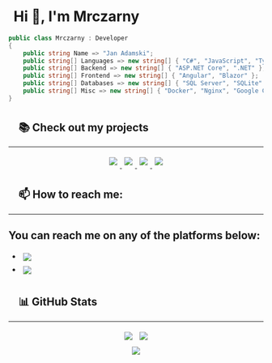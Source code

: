 
<h1 style="padding-left: 10px;">Hi 👋, I'm Mrczarny</h1>

```csharp
public class Mrczarny : Developer
{
    public string Name => "Jan Adamski";
    public string[] Languages => new string[] { "C#", "JavaScript", "TypeScript", "HTML", "CSS" };
    public string[] Backend => new string[] { "ASP.NET Core", ".NET" };
    public string[] Frontend => new string[] { "Angular", "Blazor" };
    public string[] Databases => new string[] { "SQL Server", "SQLite" };
    public string[] Misc => new string[] { "Docker", "Nginx", "Google Cloud", "DigitalOcean" };
}
```

<h2 style="padding-left: 20px; margin-top: 35px;" align="left"> 📚 Check out my projects </h2>

------

<p style="margin-top: 15px;" align="center">
    <a  href="https://github.com/Mrczarny/ZseTimetable">
        <img style="padding: 5px" src="https://github-readme-stats-sigma-five.vercel.app/api/pin/?username=Mrczarny&repo=ZseTimetable&title_color=fff&icon_color=f9f9f9&text_color=9f9f9f&bg_color=151515">
    </a>
        <a  href="https://github.com/Mrczarny/zseTimetableFront">
        <img style="padding: 5px" src="https://github-readme-stats-sigma-five.vercel.app/api/pin/?username=Mrczarny&repo=ZseTimetableFront&title_color=fff&icon_color=f9f9f9&text_color=9f9f9f&bg_color=151515">
    </a>
        <a  href="https://github.com/Mrczarny/OptiConfig">
        <img style="padding: 5px" src="https://github-readme-stats-sigma-five.vercel.app/api/pin/?username=Mrczarny&repo=OptiConfig&title_color=fff&icon_color=f9f9f9&text_color=9f9f9f&bg_color=151515">
    </a>
        <a  href="https://github.com/Mrczarny/ToDoList">
        <img style="padding: 5px" src="https://github-readme-stats-sigma-five.vercel.app/api/pin/?username=Mrczarny&repo=ToDolist&title_color=fff&icon_color=f9f9f9&text_color=9f9f9f&bg_color=151515">
    </a>
</p>

<h2 style="padding-left: 20px; margin-top: 35px;"> 📫 How to reach me: </h2>

------

<!-- list --> 
## You can reach me on any of the platforms below:
-  <a style="vertical-align: middle" href="mailto:adamski.jj@gmail.com"><img style="padding: 5px" src="https://img.shields.io/badge/Gmail-D14836?style=for-the-badge&logo=gmail&logoColor=white"></a>
-   <a style="vertical-align: middle" href="https:/www.linkedin.com/in/jan-jakub-adamski-71b114245"><img style="padding: 5px" src="https://img.shields.io/badge/LinkedIn-0077B5?style=for-the-badge&logo=linkedin&logoColor=white"></a>


<h2 style="padding-left: 20px; margin-top: 35px; " align="left"> 📊 GitHub Stats </h2>

------

<p style="margin-top: 15px;" align="center">
<img style="padding: 5px" src="https://github-readme-stats-sigma-five.vercel.app/api?username=Mrczarny&theme=dark&hide_border=false&include_all_commits=false&count_private=false">
<img style="padding: 5px" src="https://github-readme-streak-stats.herokuapp.com/?user=Mrczarny&theme=dark&hide_border=false"><br>
<img style="padding: 5px" src="https://github-readme-stats-sigma-five.vercel.app/api/top-langs/?username=Mrczarny&theme=dark&hide_border=false&include_all_commits=true&count_private=true&langs_count=5&layout=donut">
</p>


<!-- Proudly created with GPRM ( https://gprm.itsvg.in ) -->
